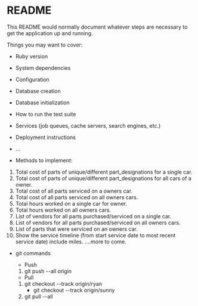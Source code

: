 # README

This README would normally document whatever steps are necessary to get the
application up and running.

Things you may want to cover:

* Ruby version

* System dependencies

* Configuration

* Database creation

* Database initialization

* How to run the test suite

* Services (job queues, cache servers, search engines, etc.)

* Deployment instructions

* ...

* Methods to implement:
1. Total cost of parts of unique/different part_designations for a single car.
2. Total cost of parts of unique/different part_designations for all cars of a owner.
3. Total cost of all parts serviced on a owners car.
4. Total cost of all parts serviced on all owners cars.
5. Total hours worked on a single car for owner.
6. Total hours worked on all owners cars.
7. List of vendors for all parts purchased/serviced on a single car.
8. List of vendors for all parts purchased/serviced on all owners cars.
9. List of parts that were serviced on an owners car.
10. Show the service timeline (from start service date to most recent service date) include miles.
....more to come.


- git commands
    * Push
    1. git push --all origin

    * Pull
    1. git checkout --track origin/ryan
        - git checkout --track origin/sunny
    2. git pull --all
